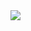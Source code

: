 <div>
  <img align="center" src="https://github-readme-stats.vercel.app/api?username=sirkotal&count_private=true&&hide=contribs&theme=tokyonight&show_icons=true&hide_border=true" />
</div>
